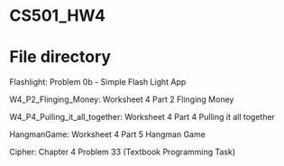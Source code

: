 # CS501_HW4

# File directory

Flashlight: Problem 0b - Simple Flash Light App

W4_P2_Flinging_Money: Worksheet 4 Part 2 Flinging Money

W4_P4_Pulling_it_all_together: Worksheet 4 Part 4 Pulling it all together

HangmanGame: Worksheet 4 Part 5 Hangman Game

Cipher: Chapter 4 Problem 33 (Textbook Programming Task)
